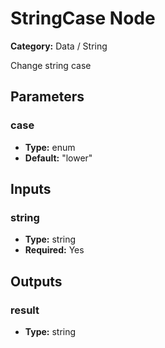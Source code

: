 
# StringCase Node

**Category:** Data / String

Change string case

## Parameters


### case
- **Type:** enum
- **Default:** "lower"





## Inputs


### string
- **Type:** string
- **Required:** Yes



## Outputs


### result
- **Type:** string




